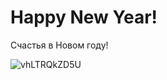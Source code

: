 # Happy New Year!
Счастья в Новом году!

![vhLTRQkZD5U](https://github.com/dementevau21/test7/assets/166694675/270511cb-3548-40d2-8cbe-6950da40cd2a)
